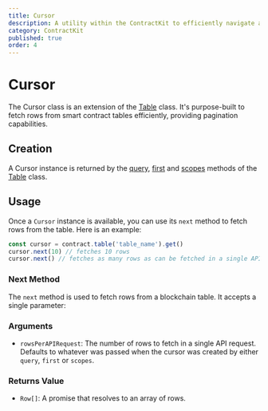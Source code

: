 ```yaml
---
title: Cursor
description: A utility within the ContractKit to efficiently navigate and fetch rows from smart contract tables with pagination.
category: ContractKit
published: true
order: 4
---
```


# Cursor

The Cursor class is an extension of the [Table](/docs/contract-kit/table) class. It's purpose-built to fetch rows from smart contract tables efficiently, providing pagination capabilities.

## Creation

A Cursor instance is returned by the [query](/docs/contract-kit/query-method), [first](/docs/contract-kit/first-method) and [scopes](/docs/contract-kit/scopes-method) methods of the [Table](/docs/contract-kit/table) class.
    
## Usage

Once a `Cursor` instance is available, you can use its `next` method to fetch rows from the table. Here is an example:

```typescript
const cursor = contract.table('table_name').get()
cursor.next(10) // fetches 10 rows
cursor.next() // fetches as many rows as can be fetched in a single API request
```

### Next Method

The `next` method is used to fetch rows from a blockchain table. It accepts a single parameter:

### Arguments

- `rowsPerAPIRequest`: The number of rows to fetch in a single API request. Defaults to whatever was passed when the cursor was created by either `query`, `first` or `scopes`.

### Returns Value

- `Row[]`: A promise that resolves to an array of rows.
